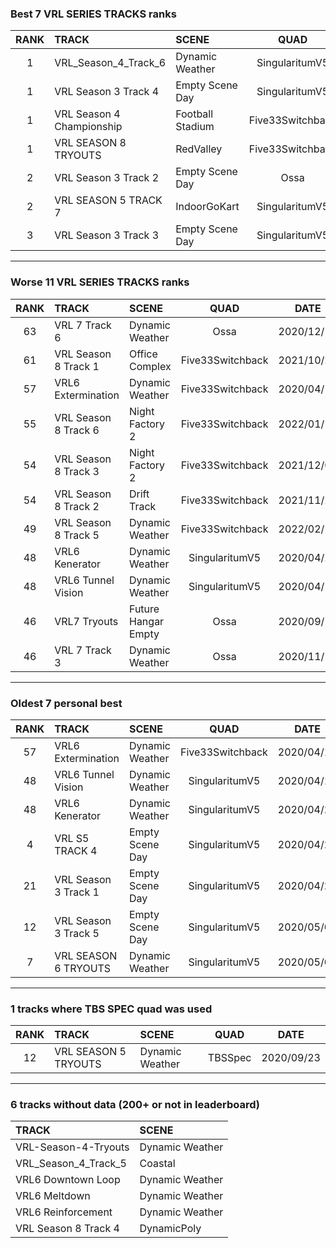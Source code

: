 ### Best 7 VRL SERIES TRACKS ranks
|RANK|TRACK|SCENE|QUAD|DATE|
|:---:|:---|:---|:---:|:---:|
|1|VRL_Season_4_Track_6|Dynamic Weather|SingularitumV5|2020/05/26|
|1|VRL Season 3 Track 4|Empty Scene Day|SingularitumV5|2020/06/06|
|1|VRL Season 4 Championship|Football Stadium|Five33Switchback|2021/10/17|
|1|VRL SEASON 8 TRYOUTS|RedValley|Five33Switchback|2022/07/02|
|2|VRL Season 3 Track 2|Empty Scene Day|Ossa|2021/09/04|
|2|VRL SEASON 5 TRACK 7|IndoorGoKart|SingularitumV5|2020/05/25|
|3|VRL Season 3 Track 3|Empty Scene Day|SingularitumV5|2020/06/20|
---
### Worse 11 VRL SERIES TRACKS ranks
|RANK|TRACK|SCENE|QUAD|DATE|
|:---:|:---|:---|:---:|:---:|
|63|VRL 7 Track 6|Dynamic Weather|Ossa|2020/12/17|
|61|VRL Season 8 Track 1|Office Complex|Five33Switchback|2021/10/24|
|57|VRL6 Extermination|Dynamic Weather|Five33Switchback|2020/04/10|
|55|VRL Season 8 Track 6|Night Factory 2|Five33Switchback|2022/01/12|
|54|VRL Season 8 Track 3|Night Factory 2|Five33Switchback|2021/12/04|
|54|VRL Season 8 Track 2|Drift Track|Five33Switchback|2021/11/21|
|49|VRL Season 8 Track 5|Dynamic Weather|Five33Switchback|2022/02/15|
|48|VRL6 Kenerator|Dynamic Weather|SingularitumV5|2020/04/23|
|48|VRL6 Tunnel Vision|Dynamic Weather|SingularitumV5|2020/04/17|
|46|VRL7 Tryouts|Future Hangar Empty|Ossa|2020/09/19|
|46|VRL 7 Track 3|Dynamic Weather|Ossa|2020/11/18|
---
### Oldest 7 personal best
|RANK|TRACK|SCENE|QUAD|DATE|
|:---:|:---|:---|:---:|:---:|
|57|VRL6 Extermination|Dynamic Weather|Five33Switchback|2020/04/10|
|48|VRL6 Tunnel Vision|Dynamic Weather|SingularitumV5|2020/04/17|
|48|VRL6 Kenerator|Dynamic Weather|SingularitumV5|2020/04/23|
|4|VRL S5 TRACK 4|Empty Scene Day|SingularitumV5|2020/04/25|
|21|VRL Season 3 Track 1|Empty Scene Day|SingularitumV5|2020/04/27|
|12|VRL Season 3 Track 5|Empty Scene Day|SingularitumV5|2020/05/03|
|7|VRL SEASON 6 TRYOUTS|Dynamic Weather|SingularitumV5|2020/05/03|
---
### 1 tracks where TBS SPEC quad was used
|RANK|TRACK|SCENE|QUAD|DATE|
|:---:|:---|:---|:---:|:---:|
|12|VRL SEASON 5 TRYOUTS|Dynamic Weather|TBSSpec|2020/09/23|
---
### 6 tracks without data (200+ or not in leaderboard)
|TRACK|SCENE|
|:---|:---|
|VRL-Season-4-Tryouts|Dynamic Weather|
|VRL_Season_4_Track_5|Coastal|
|VRL6 Downtown Loop|Dynamic Weather|
|VRL6 Meltdown|Dynamic Weather|
|VRL6 Reinforcement|Dynamic Weather|
|VRL Season 8 Track 4|DynamicPoly|
